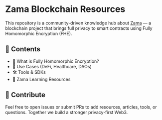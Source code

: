 # Zama Blockchain Resources

This repository is a community-driven knowledge hub about [Zama](https://www.zama.ai) — a blockchain project that brings full privacy to smart contracts using Fully Homomorphic Encryption (FHE).

## 📘 Contents

- 🔐 What is Fully Homomorphic Encryption?
- 🧠 Use Cases (DeFi, Healthcare, DAOs)
- 🛠️ Tools & SDKs
- 📎 Zama Learning Resources

## 🤝 Contribute

Feel free to open issues or submit PRs to add resources, articles, tools, or questions. Together we build a stronger privacy-first Web3.



